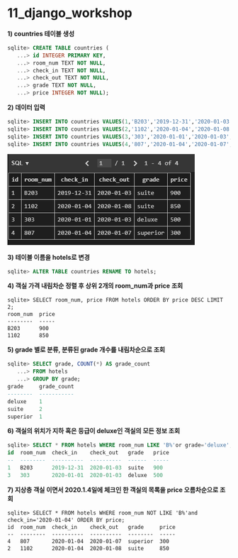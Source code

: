 # 11_django_workshop

**1) countries 테이블 생성**

```sql
sqlite> CREATE TABLE countries (
   ...> id INTEGER PRIMARY KEY,
   ...> room_num TEXT NOT NULL,
   ...> check_in TEXT NOT NULL,
   ...> check_out TEXT NOT NULL,
   ...> grade TEXT NOT NULL,
   ...> price INTEGER NOT NULL);
```



**2) 데이터 입력**

```sql
sqlite> INSERT INTO countries VALUES(1,'B203','2019-12-31','2020-01-03','suite',900);   
sqlite> INSERT INTO countries VALUES(2,'1102','2020-01-04','2020-01-08','suite',850);   
sqlite> INSERT INTO countries VALUES(3,'303','2020-01-01','2020-01-03','deluxe',500);   
sqlite> INSERT INTO countries VALUES(4,'807','2020-01-04','2020-01-07','superior',300);
```

![image-20210325175507549](11_django_workshop.assets/image-20210325175507549.png)

**3) 테이블 이름을 hotels로 변경**

```sql
sqlite> ALTER TABLE countries RENAME TO hotels;
```

**4) 객실 가격 내림차순 정렬 후 상위 2개의 room_num과 price 조회**

```
sqlite> SELECT room_num, price FROM hotels ORDER BY price DESC LIMIT 2;
room_num  price
--------  -----
B203      900
1102      850
```

**5) grade 별로 분류, 분류된 grade 개수를 내림차순으로 조회**

```sql
sqlite> SELECT grade, COUNT(*) AS grade_count 
   ...> FROM hotels
   ...> GROUP BY grade;
grade     grade_count
--------  -----------
deluxe    1
suite     2
superior  1
```

**6) 객실의 위치가 지하 혹은 등급이 deluxe인 객실의 모든 정보 조회**

```sql
sqlite> SELECT * FROM hotels WHERE room_num LIKE 'B%'or grade='deluxe'; 
id  room_num  check_in    check_out   grade   price
--  --------  ----------  ----------  ------  -----
1   B203      2019-12-31  2020-01-03  suite   900
3   303       2020-01-01  2020-01-03  deluxe  500 
```

**7)  지상층 객실 이면서 2020.1.4일에 체크인 한 객실의 목록을 price 오름차순으로 조회**

```
sqlite> SELECT * FROM hotels WHERE room_num NOT LIKE 'B%'and check_in='2020-01-04' ORDER BY price;
id  room_num  check_in    check_out   grade     price
--  --------  ----------  ----------  --------  -----
4   807       2020-01-04  2020-01-07  superior  300
2   1102      2020-01-04  2020-01-08  suite     850
```

